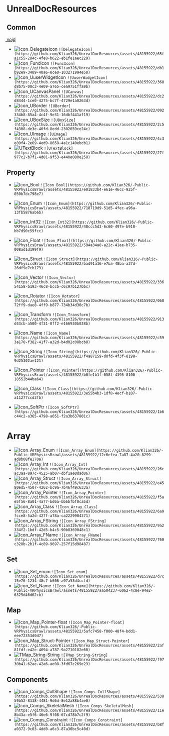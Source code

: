 # UnrealDocResources

## Common
v͟o͟i͟d͟ 
* ![Icon_DelegateIcon](https://github.com/Klian326/UnrealDocResources/assets/48155922/65fa1c55-284c-4fe8-b622-eb1fe1aec229) `![DelegateIcon](https://github.com/Klian326/UnrealDocResources/assets/48155922/65fa1c55-284c-4fe8-b622-eb1fe1aec229)`
* ![Icon_FuncIcon](https://github.com/Klian326/UnrealDocResources/assets/48155922/db1b92e9-3489-40a6-8ce0-103271994e50) `![FuncIcon](https://github.com/Klian326/UnrealDocResources/assets/48155922/db1b92e9-3489-40a6-8ce0-103271994e50)`
* ![Icon_UuserWidgetIcon](https://github.com/Klian326/UnrealDocResources/assets/48155922/368d8b75-00c3-4e09-a765-cea9751ffa9b) `![UuserWidgetIcon](https://github.com/Klian326/UnrealDocResources/assets/48155922/368d8b75-00c3-4e09-a765-cea9751ffa9b)`
* ![Icon_UCanvasPanel](https://github.com/Klian326/UnrealDocResources/assets/48155922/dc2d8444-1ce0-4275-bc7f-4729e1a0263d) `![UCanvas](https://github.com/Klian326/UnrealDocResources/assets/48155922/dc2d8444-1ce0-4275-bc7f-4729e1a0263d)`
* ![Icon_UBorder](https://github.com/Klian326/UnrealDocResources/assets/48155922/092334b8-85a4-4c4f-9e31-16dbf441af19) `![UBorder](https://github.com/Klian326/UnrealDocResources/assets/48155922/092334b8-85a4-4c4f-9e31-16dbf441af19)`
* ![Icon_UBoxSize](https://github.com/Klian326/UnrealDocResources/assets/48155922/2c5f4308-de3e-40fd-8edd-2302659ce24c) `![UBoxSize](https://github.com/Klian326/UnrealDocResources/assets/48155922/2c5f4308-de3e-40fd-8edd-2302659ce24c)`
* ![Icon_UImage](https://github.com/Klian326/UnrealDocResources/assets/48155922/4c3e89f4-2e69-4ed9-8658-4a1c140ebcb1) `![UImage](https://github.com/Klian326/UnrealDocResources/assets/48155922/4c3e89f4-2e69-4ed9-8658-4a1c140ebcb1)`
* ![UTextBlock](https://github.com/Klian326/UnrealDocResources/assets/48155922/27f977c2-b7f1-4d01-9f53-e440e080e258) `![UTextBlock](https://github.com/Klian326/UnrealDocResources/assets/48155922/27f977c2-b7f1-4d01-9f53-e440e080e258)`


## Property
* ![Icon_Bool](https://github.com/Klian326/-Public-VRPhysicsBrawl/assets/48155922/e01833b4-e61e-46cc-925f-050b7dc798e7) `![Icon_Bool](https://github.com/Klian326/-Public-VRPhysicsBrawl/assets/48155922/e01833b4-e61e-46cc-925f-050b7dc798e7)`
* ![Icon_Enum](https://github.com/Klian326/-Public-VRPhysicsBrawl/assets/48155922/718719d9-51d5-4fec-a96a-13fb5876ab6b) `![Icon_Enum](https://github.com/Klian326/-Public-VRPhysicsBrawl/assets/48155922/718719d9-51d5-4fec-a96a-13fb5876ab6b)`
* ![Icon_Int32](https://github.com/Klian326/-Public-VRPhysicsBrawl/assets/48155922/48ccc5d3-6c60-497e-b918-bb7d90c59fcc) `![Icon_Int32](https://github.com/Klian326/-Public-VRPhysicsBrawl/assets/48155922/48ccc5d3-6c60-497e-b918-bb7d90c59fcc)`
* ![Icon_Float](https://github.com/Klian326/-Public-VRPhysicsBrawl/assets/48155922/594a34a8-a22c-41ee-b735-008ad1d199f9) `![Icon_Float](https://github.com/Klian326/-Public-VRPhysicsBrawl/assets/48155922/594a34a8-a22c-41ee-b735-008ad1d199f9)`
* ![Icon_Struct](https://github.com/Klian326/-Public-VRPhysicsBrawl/assets/48155922/bad91a16-e7ba-48ba-a37d-26df9e7cb173) `![Icon_Struct](https://github.com/Klian326/-Public-VRPhysicsBrawl/assets/48155922/bad91a16-e7ba-48ba-a37d-26df9e7cb173)`
* ![Icon_Vector](https://github.com/Klian326/UnrealDocResources/assets/48155922/33654158-b193-46c8-bccb-c6c97b127bbc) `![Icon_Vector](https://github.com/Klian326/UnrealDocResources/assets/48155922/33654158-b193-46c8-bccb-c6c97b127bbc)`
* ![Icon_Rotator](https://github.com/Klian326/UnrealDocResources/assets/48155922/06872ff9-dae8-4ff9-b877-734b34d30c7b) `![Icon_Rotator](https://github.com/Klian326/UnrealDocResources/assets/48155922/06872ff9-dae8-4ff9-b877-734b34d30c7b)`

* ![Icon_Transform](https://github.com/Klian326/UnrealDocResources/assets/48155922/913d43cb-a500-4f31-8ff2-e166930b038b) `![Icon_Transform](https://github.com/Klian326/UnrealDocResources/assets/48155922/913d43cb-a500-4f31-8ff2-e166930b038b)`
* ![Icon_Name](https://github.com/Klian326/UnrealDocResources/assets/48155922/c593a170-f382-41f7-a32d-b4d02c08bcb8) `![Icon_Name](https://github.com/Klian326/UnrealDocResources/assets/48155922/c593a170-f382-41f7-a32d-b4d02c08bcb8)`
* ![Icon_String](https://github.com/Klian326/-Public-VRPhysicsBrawl/assets/48155922/f4a87159-d0fd-4f3f-8198-9d25302ae121) `![Icon_String](https://github.com/Klian326/-Public-VRPhysicsBrawl/assets/48155922/f4a87159-d0fd-4f3f-8198-9d25302ae121)`
* ![Icon_Pointer](https://github.com/Klian326/-Public-VRPhysicsBrawl/assets/48155922/b0fe1b1f-058f-4395-8100-18552b44ba64) `![Icon_Pointer](https://github.com/Klian326/-Public-VRPhysicsBrawl/assets/48155922/b0fe1b1f-058f-4395-8100-18552b44ba64)`
* ![Icon_Class](https://github.com/Klian326/-Public-VRPhysicsBrawl/assets/48155922/3e55b4b3-1df8-4ecf-b107-a11277ccd3fb) `![Icon_Class](https://github.com/Klian326/-Public-VRPhysicsBrawl/assets/48155922/3e55b4b3-1df8-4ecf-b107-a11277ccd3fb)`
* ![Icon_SoftPtr](https://github.com/Klian326/UnrealDocResources/assets/48155922/1b6c44c2-a365-4798-a651-f2a3b637801c) `![Icon_SoftPtr](https://github.com/Klian326/UnrealDocResources/assets/48155922/1b6c44c2-a365-4798-a651-f2a3b637801c)`

# Array
* ![Icon_Array_Enum](https://github.com/Klian326/-Public-VRPhysicsBrawl/assets/48155922/12c6efea-7a87-4a20-8299-ad8b08fe170a) `![Icon_Array_Enum](https://github.com/Klian326/-Public-VRPhysicsBrawl/assets/48155922/12c6efea-7a87-4a20-8299-ad8b08fe170a)`
* ![Icon_Array_Int](https://github.com/Klian326/UnrealDocResources/assets/48155922/26cac3aa-897c-4525-ab07-dbf1ae0dad06) `![Icon_Array_Int](https://github.com/Klian326/UnrealDocResources/assets/48155922/26cac3aa-897c-4525-ab07-dbf1ae0dad06)`
* ![Icon_Array_Struct](https://github.com/Klian326/UnrealDocResources/assets/48155922/e4580ed5-4507-4262-bc9a-7b46f49c633a) `![Icon_Array_Struct](https://github.com/Klian326/UnrealDocResources/assets/48155922/e4580ed5-4507-4262-bc9a-7b46f49c633a)`
* ![Icon_Array_Pointer](https://github.com/Klian326/UnrealDocResources/assets/48155922/f5ae5f56-8a01-4a77-bd6a-bb6bfbf0ca5d) `![Icon_Array_Pointer](https://github.com/Klian326/UnrealDocResources/assets/48155922/f5ae5f56-8a01-4a77-bd6a-bb6bfbf0ca5d)`
* ![Icon_Array_Class](https://github.com/Klian326/UnrealDocResources/assets/48155922/6a9fcce8-5a2d-427f-a78a-ca2229904371) `![Icon_Array_Class](https://github.com/Klian326/UnrealDocResources/assets/48155922/6a9fcce8-5a2d-427f-a78a-ca2229904371)`
* ![Icon_Array_FString](https://github.com/Klian326/UnrealDocResources/assets/48155922/9a2334f2-1bdf-42d5-b4c5-90b8369048c1) `![Icon_Array_FString](https://github.com/Klian326/UnrealDocResources/assets/48155922/9a2334f2-1bdf-42d5-b4c5-90b8369048c1)`
* ![Icon_Array_FName](https://github.com/Klian326/UnrealDocResources/assets/48155922/760c328b-2b1f-4c89-9697-257f15d98487) `![Icon_Array_FName](https://github.com/Klian326/UnrealDocResources/assets/48155922/760c328b-2b1f-4c89-9697-257f15d98487)`

## Set
* ![Icon_Set_enum](https://github.com/Klian326/UnrealDocResources/assets/48155922/d7c15e76-1234-48c7-b606-a97a53d4ccfd) `![Icon_Set_enum](https://github.com/Klian326/UnrealDocResources/assets/48155922/d7c15e76-1234-48c7-b606-a97a53d4ccfd)`
* ![Icon_Set_Name](https://github.com/Klian326/-Public-VRPhysicsBrawl/assets/48155922/aa504237-6062-4c8e-94e2-6325d46d62cb) `![Icon_Set_Name](https://github.com/Klian326/-Public-VRPhysicsBrawl/assets/48155922/aa504237-6062-4c8e-94e2-6325d46d62cb)`

## Map
* ![Icon_Map_Pointer-float](https://github.com/Klian326/-Public-VRPhysicsBrawl/assets/48155922/5afc7458-f000-48f4-bdd1-eee72353d0d7) `![Icon_Map_Pointer-float](https://github.com/Klian326/-Public-VRPhysicsBrawl/assets/48155922/5afc7458-f000-48f4-bdd1-eee72353d0d7)`
* ![Icon_Map_Struct-Pointer](https://github.com/Klian326/UnrealDocResources/assets/48155922/2af81fdf-e42e-4094-a787-9a2710182e60) `![Icon_Map_Struct-Pointer](https://github.com/Klian326/UnrealDocResources/assets/48155922/2af81fdf-e42e-4094-a787-9a2710182e60)`
* ![TMap_String-String](https://github.com/Klian326/UnrealDocResources/assets/48155922/f9730b41-62ae-42a6-ae08-3fd67c269e23) `![TMap_String-String](https://github.com/Klian326/UnrealDocResources/assets/48155922/f9730b41-62ae-42a6-ae08-3fd67c269e23)`

## Components
* ![Icon_Comps_CollShape](https://github.com/Klian326/UnrealDocResources/assets/48155922/53859b52-8138-4481-9d6d-8e12a88b4ae0) `![Icon_Comps_CollShape](https://github.com/Klian326/UnrealDocResources/assets/48155922/53859b52-8138-4481-9d6d-8e12a88b4ae0)`
* ![Icon_Comps_SkeletalMesh](https://github.com/Klian326/UnrealDocResources/assets/48155922/11e8b43a-e5f6-46e6-9f08-67cd78b7c2f9) `![Icon_Comps_SkeletalMesh](https://github.com/Klian326/UnrealDocResources/assets/48155922/11e8b43a-e5f6-46e6-9f08-67cd78b7c2f9)`
* ![Icon_Comps_Constraint](https://github.com/Klian326/UnrealDocResources/assets/48155922/b8fa0372-9c03-4dd0-a6c3-87a30bc5c40d) `![Icon_Comps_Constraint](https://github.com/Klian326/UnrealDocResources/assets/48155922/b8fa0372-9c03-4dd0-a6c3-87a30bc5c40d)`


